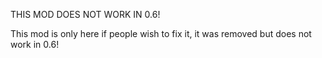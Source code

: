 THIS MOD DOES NOT WORK IN 0.6!


This mod is only here if people wish to fix it, it was removed but does not work in 0.6!
